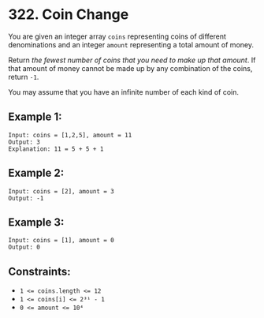 # 322. Coin Change

You are given an integer array `coins` representing coins of different denominations and an integer `amount` representing a total amount of money.

Return _the fewest number of coins that you need to make up that amount_. If that amount of money cannot be made up by any combination of the coins, return `-1`.

You may assume that you have an infinite number of each kind of coin.

## Example 1:

```
Input: coins = [1,2,5], amount = 11
Output: 3
Explanation: 11 = 5 + 5 + 1
```

## Example 2:

```
Input: coins = [2], amount = 3
Output: -1
```

## Example 3:

```
Input: coins = [1], amount = 0
Output: 0
```

## Constraints:

- `1 <= coins.length <= 12`
- `1 <= coins[i] <= 2³¹ - 1`
- `0 <= amount <= 10⁴`
